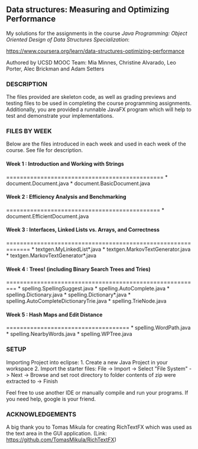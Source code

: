 ## Data structures: Measuring and Optimizing Performance

My solutions for the assignments in the course *Java Programming: Object Oriented Design of Data Structures Specialization*:

https://www.coursera.org/learn/data-structures-optimizing-performance

Authored by UCSD MOOC Team:
Mia Minnes, Christine Alvarado, Leo Porter, Alec Brickman and Adam Setters


### DESCRIPTION

The files provided are skeleton code, as well as grading previews and testing files to be used in completing the course programming assignments. Additionally, you are provided a runnable JavaFX program which will help to test and demonstrate your implementations.

### FILES BY WEEK

Below are the files introduced in each week and used in each week of the course. See file for description.

#### Week 1 : Introduction and Working with Strings
==============================================
	* document.Document.java
	* document.BasicDocument.java

#### Week 2 : Efficiency Analysis and Benchmarking
=============================================
	* document.EfficientDocument.java

#### Week 3 : Interfaces, Linked Lists vs. Arrays, and Correctness
=============================================================
	* textgen.MyLinkedList*.java
	* textgen.MarkovTextGenerator.java
	* textgen.MarkovTextGenerator*.java

#### Week 4 : Trees! (including Binary Search Trees and Tries)
=========================================================
	* spelling.SpellingSuggest.java
	* spelling.AutoComplete.java
	* spelling.Dictionary.java
	* spelling.Dictionary*.java
	* spelling.AutoCompleteDictionaryTrie.java
	* spelling.TrieNode.java

#### Week 5 : Hash Maps and Edit Distance
====================================
	* spelling.WordPath.java
	* spelling.NearbyWords.java
	* spelling.WPTree.java

### SETUP

Importing Project into eclipse:
	1. Create a new Java Project in your workspace
	2. Import the starter files:
	  File -> Import -> Select "File System" -> Next -> Browse and set 
	  root directory to folder contents of zip were extracted to -> Finish

Feel free to use another IDE or manually compile and run your programs.
If you need help, google is your friend.

### ACKNOWLEDGEMENTS

A big thank you to Tomas Mikula for creating RichTextFX which was used as the text area in the GUI application.
(Link: https://github.com/TomasMikula/RichTextFX)

